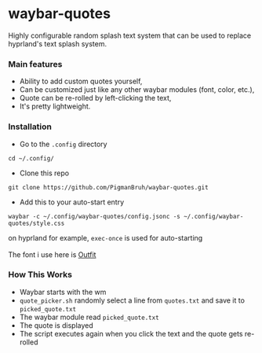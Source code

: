 # waybar-quotes
Highly configurable random splash text system that can be used to replace hyprland's text splash system.

### Main features
- Ability to add custom quotes yourself,
- Can be customized just like any other waybar modules (font, color, etc.),
- Quote can be re-rolled by left-clicking the text,
- It's pretty lightweight.

### Installation
- Go to the `.config` directory
```
cd ~/.config/
```
- Clone this repo
```
git clone https://github.com/PigmanBruh/waybar-quotes.git
```
- Add this to your auto-start entry
```
waybar -c ~/.config/waybar-quotes/config.jsonc -s ~/.config/waybar-quotes/style.css
```
on hyprland for example, `exec-once` is used for auto-starting<br><br>
The font i use here is [Outfit](https://fonts.google.com/specimen/Outfit)

### How This Works
- Waybar starts with the wm
- `quote_picker.sh` randomly select a line from `quotes.txt` and save it to `picked_quote.txt`
- The waybar module read `picked_quote.txt`
- The quote is displayed
- The script executes again when you click the text and the quote gets re-rolled
